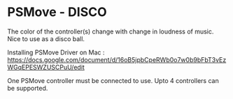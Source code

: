 # PSMove - DISCO

The color of the controller(s) change with change in loudness of music. Nice to use as a disco ball.


Installing PSMove Driver on Mac : https://docs.google.com/document/d/16oB5jpbCpeRWb0o7w0b9bFbT3vEzWGqEPESWZUSCPuU/edit

One PSMove controller must be connected to use. Upto 4 controllers can be supported. 


